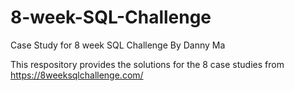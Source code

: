 # 8-week-SQL-Challenge
Case Study for 8 week SQL Challenge By Danny Ma

This respository provides the solutions for the 8 case studies from https://8weeksqlchallenge.com/
